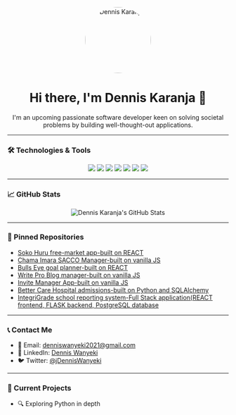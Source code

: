 <!-- Profile Header with Image -->
<p align="center">
  <img src="https://github.com/Denniskaranja2023.png" alt="Dennis Karanja" width="150" style="border-radius: 50%" />
</p>

<h1 align="center">Hi there, I'm Dennis Karanja 👋</h1>

<p align="center">
  I'm an upcoming passionate software developer keen on solving societal problems by building well-thought-out applications.
</p>

---

### 🛠️ Technologies & Tools

<p align="center">
  
  <img src="https://img.shields.io/badge/-Python-3776AB?style=flat&logo=python&logoColor=fff" />
  <img src="https://img.shields.io/badge/-JavaScript-F7DF1E?style=flat&logo=javascript&logoColor=000" />
  <img src="https://img.shields.io/badge/-React-61DAFB?style=flat&logo=react&logoColor=000" />
  <img src="https://img.shields.io/badge/-SQLite-003B57?style=flat&logo=sqlite&logoColor=white" />
  <img src="https://img.shields.io/badge/-SQLAlchemy-D71F00?style=flat&logo=sqlalchemy&logoColor=white" />
  <img src="https://img.shields.io/badge/-Flask-000000?style=flat&logo=flask&logoColor=ffffff" />
  <img src="https://img.shields.io/badge/-Flask_SQLAlchemy-000000?style=flat&logo=flask&logoColor=ffffff&logo=sqlalchemy&logoColor=white" />


</p>

---

### 📈 GitHub Stats

<p align="center">
  <img src="https://github-readme-stats.vercel.app/api?username=Denniskaranja2023&show_icons=true&theme=tokyonight" alt="Dennis Karanja's GitHub Stats" />
</p>

---

### 📌 Pinned Repositories

- [Soko Huru free-market app-built on REACT](https://github.com/Denniskaranja2023/soko-huru-project)
- [Chama Imara SACCO Manager-built on vanilla JS](https://github.com/Denniskaranja2023/ChamaImara-SACCO-Manager)
- [Bulls Eye goal planner-built on REACT](https://github.com/Denniskaranja2023/BullsEye-goal-planner)
- [Write Pro Blog manager-built on vanilla JS](https://github.com/Denniskaranja2023/Week-3-Code-Challenge)
- [Invite Manager App-built on vanilla JS](https://github.com/Denniskaranja2023/Week-2-Code-challenge)
- [Better Care Hospital admissions-built on Python and SQLAlchemy](https://github.com/Denniskaranja2023/BetterCare_Hospital_admissions)
- [IntegriGrade school reporting system-Full Stack application(REACT frontend, FLASK backend, PostgreSQL database](https://github.com/Denniskaranja2023/IntegriGrade_phase_4_project) 

---

### 📞 Contact Me

- 📧 Email: [denniswanyeki2021@gmail.com](mailto:denniswanyeki2021@gmail.com)
- 💼 LinkedIn: [Dennis Wanyeki](https://www.linkedin.com/in/denniswanyeki/)
- 🐦 Twitter: [@jDennisWanyeki](https://x.com/DennisWanyeki)

---

### 🚀 Current Projects

- 🔍 Exploring Python in depth
